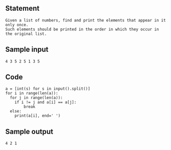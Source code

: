 ## Statement
```
Given a list of numbers, find and print the elements that appear in it only once. 
Such elements should be printed in the order in which they occur in the original list.
```
## Sample input
```
4 3 5 2 5 1 3 5
```
## Code
```
a = [int(s) for s in input().split()]
for i in range(len(a)):
  for j in range(len(a)):
    if i != j and a[i] == a[j]:
        break
  else:
    print(a[i], end=' ')
```
## Sample output
```
4 2 1
```
